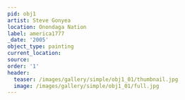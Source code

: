 ```yaml
---
pid: obj1
artist: Steve Gonyea
location: Onondaga Nation
label: america1777
_date: '2005'
object_type: painting
current_location:
source:
order: '1'
header:
  teaser: /images/gallery/simple/obj1_01/thumbnail.jpg
  image: /images/gallery/simple/obj1_01/full.jpg
---
```

